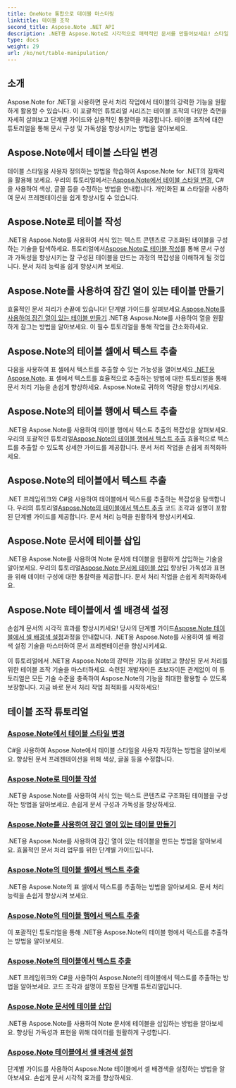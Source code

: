 ```yaml
---
title: OneNote 통합으로 테이블 마스터링
linktitle: 테이블 조작
second_title: Aspose.Note .NET API
description: .NET용 Aspose.Note로 시각적으로 매력적인 문서를 만들어보세요! 스타일 변경, 테이블 구성, 텍스트 추출 등 테이블 조작에 대한 튜토리얼을 살펴보세요.
type: docs
weight: 29
url: /ko/net/table-manipulation/
---
```


## 소개

Aspose.Note for .NET을 사용하면 문서 처리 작업에서 테이블의 강력한 기능을 원활하게 활용할 수 있습니다. 이 포괄적인 튜토리얼 시리즈는 테이블 조작의 다양한 측면을 자세히 살펴보고 단계별 가이드와 실용적인 통찰력을 제공합니다. 테이블 조작에 대한 튜토리얼을 통해 문서 구성 및 가독성을 향상시키는 방법을 알아보세요.

## Aspose.Note에서 테이블 스타일 변경

 테이블 스타일을 사용자 정의하는 방법을 학습하여 Aspose.Note for .NET의 잠재력을 활용해 보세요. 우리의 튜토리얼에서는[Aspose.Note에서 테이블 스타일 변경](./change-table-style/), C#을 사용하여 색상, 글꼴 등을 수정하는 방법을 안내합니다. 개인화된 표 스타일을 사용하여 문서 프레젠테이션을 쉽게 향상시킬 수 있습니다.

## Aspose.Note로 테이블 작성

 .NET용 Aspose.Note를 사용하여 서식 있는 텍스트 콘텐츠로 구조화된 테이블을 구성하는 기술을 탐색하세요. 튜토리얼에서[Aspose.Note로 테이블 작성](./compose-tables/)를 통해 문서 구성과 가독성을 향상시키는 잘 구성된 테이블을 만드는 과정의 복잡성을 이해하게 될 것입니다. 문서 처리 능력을 쉽게 향상시켜 보세요.

## Aspose.Note를 사용하여 잠긴 열이 있는 테이블 만들기

 효율적인 문서 처리가 손끝에 있습니다! 단계별 가이드를 살펴보세요.[Aspose.Note를 사용하여 잠긴 열이 있는 테이블 만들기](./create-table-locked-columns/) .NET용 Aspose.Note를 사용하여 열을 원활하게 잠그는 방법을 알아보세요. 이 필수 튜토리얼을 통해 작업을 간소화하세요.

## Aspose.Note의 테이블 셀에서 텍스트 추출

 다음을 사용하여 표 셀에서 텍스트를 추출할 수 있는 가능성을 열어보세요.[.NET용 Aspose.Note](./extract-text-cell/). 표 셀에서 텍스트를 효율적으로 추출하는 방법에 대한 튜토리얼을 통해 문서 처리 기능을 손쉽게 향상하세요. Aspose.Note로 귀하의 역량을 향상시키세요.

## Aspose.Note의 테이블 행에서 텍스트 추출

.NET용 Aspose.Note를 사용하여 테이블 행에서 텍스트 추출의 복잡성을 살펴보세요. 우리의 포괄적인 튜토리얼[Aspose.Note의 테이블 행에서 텍스트 추출](./extract-text-row/) 효율적으로 텍스트를 추출할 수 있도록 상세한 가이드를 제공합니다. 문서 처리 작업을 손쉽게 최적화하세요.

## Aspose.Note의 테이블에서 텍스트 추출

 .NET 프레임워크와 C#을 사용하여 테이블에서 텍스트를 추출하는 복잡성을 탐색합니다. 우리의 튜토리얼[Aspose.Note의 테이블에서 텍스트 추출](./extract-text-table/) 코드 조각과 설명이 포함된 단계별 가이드를 제공합니다. 문서 처리 능력을 원활하게 향상시키세요.

## Aspose.Note 문서에 테이블 삽입

 .NET용 Aspose.Note를 사용하여 Note 문서에 테이블을 원활하게 삽입하는 기술을 알아보세요. 우리의 튜토리얼[Aspose.Note 문서에 테이블 삽입](./insert-tables/) 향상된 가독성과 표현을 위해 데이터 구성에 대한 통찰력을 제공합니다. 문서 처리 작업을 손쉽게 최적화하세요.

## Aspose.Note 테이블에서 셀 배경색 설정

 손쉽게 문서의 시각적 효과를 향상시키세요! 당사의 단계별 가이드[Aspose.Note 테이블에서 셀 배경색 설정](./set-cell-background-color/)과정을 안내합니다. .NET용 Aspose.Note를 사용하여 셀 배경색 설정 기술을 마스터하여 문서 프레젠테이션을 향상시키세요.

이 튜토리얼에서 .NET용 Aspose.Note의 강력한 기능을 살펴보고 향상된 문서 처리를 위한 테이블 조작 기술을 마스터하세요. 숙련된 개발자이든 초보자이든 관계없이 이 튜토리얼은 모든 기술 수준을 충족하여 Aspose.Note의 기능을 최대한 활용할 수 있도록 보장합니다. 지금 바로 문서 처리 작업 최적화를 시작하세요!
## 테이블 조작 튜토리얼
### [Aspose.Note에서 테이블 스타일 변경](./change-table-style/)
C#을 사용하여 Aspose.Note에서 테이블 스타일을 사용자 지정하는 방법을 알아보세요. 향상된 문서 프레젠테이션을 위해 색상, 글꼴 등을 수정합니다.
### [Aspose.Note로 테이블 작성](./compose-tables/)
.NET용 Aspose.Note를 사용하여 서식 있는 텍스트 콘텐츠로 구조화된 테이블을 구성하는 방법을 알아보세요. 손쉽게 문서 구성과 가독성을 향상하세요.
### [Aspose.Note를 사용하여 잠긴 열이 있는 테이블 만들기](./create-table-locked-columns/)
.NET용 Aspose.Note를 사용하여 잠긴 열이 있는 테이블을 만드는 방법을 알아보세요. 효율적인 문서 처리 업무를 위한 단계별 가이드입니다.
### [Aspose.Note의 테이블 셀에서 텍스트 추출](./extract-text-cell/)
.NET용 Aspose.Note의 표 셀에서 텍스트를 추출하는 방법을 알아보세요. 문서 처리 능력을 손쉽게 향상시켜 보세요.
### [Aspose.Note의 테이블 행에서 텍스트 추출](./extract-text-row/)
이 포괄적인 튜토리얼을 통해 .NET용 Aspose.Note의 테이블 행에서 텍스트를 추출하는 방법을 알아보세요.
### [Aspose.Note의 테이블에서 텍스트 추출](./extract-text-table/)
.NET 프레임워크와 C#을 사용하여 Aspose.Note의 테이블에서 텍스트를 추출하는 방법을 알아보세요. 코드 조각과 설명이 포함된 단계별 튜토리얼입니다.
### [Aspose.Note 문서에 테이블 삽입](./insert-tables/)
.NET용 Aspose.Note를 사용하여 Note 문서에 테이블을 삽입하는 방법을 알아보세요. 향상된 가독성과 표현을 위해 데이터를 원활하게 구성합니다.
### [Aspose.Note 테이블에서 셀 배경색 설정](./set-cell-background-color/)
단계별 가이드를 사용하여 Aspose.Note 테이블에서 셀 배경색을 설정하는 방법을 알아보세요. 손쉽게 문서 시각적 효과를 향상하세요.